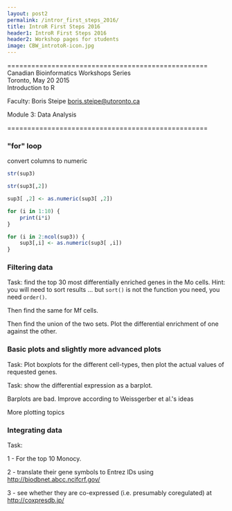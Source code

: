 ```yaml
---
layout: post2
permalink: /intror_first_steps_2016/
title: IntroR First Steps 2016
header1: IntroR First Steps 2016
header2: Workshop pages for students
image: CBW_introtoR-icon.jpg
---
```


 
 ================================================== 
 Canadian Bioinformatics Workshops Series           
 Toronto, May 20 2015                               
 Introduction to R                                  
                                                    
 Faculty: Boris Steipe <boris.steipe@utoronto.ca>   
                                                    
 Module 3: Data Analysis                            
                                                    
 ================================================== 




 
### "for" loop



convert columns to numeric

~~~r  
str(sup3)

str(sup3[,2])

sup3[ ,2] <- as.numeric(sup3[ ,2])

for (i in 1:10) {
	print(i*i)
}

for (i in 2:ncol(sup3)) {
	sup3[,i] <- as.numeric(sup3[ ,i])
}  
~~~





### Filtering data


 Task: find the top 30 most differentially enriched
 genes in the Mo cells. Hint: you will need to sort
 results ... but `sort()` is not the function you need,
 you need `order()`.

 Then find the same for Mf cells.

 Then find the union of the two sets. Plot the 
 differential enrichment of one against the other.






### Basic plots and slightly more advanced plots


 Task: Plot boxplots for the different cell-types,
       then plot the actual values of requested
       genes.


 Task: show the differential expression as a
       barplot.

 Barplots are bad. Improve according to 
 Weissgerber et al.'s ideas


 More plotting topics



 
### Integrating data


 Task:
  
 1 - For the top 10 Monocy.
 
 2 - translate their gene symbols to Entrez
     IDs using http://biodbnet.abcc.ncifcrf.gov/
     
 3 - see whether they are co-expressed (i.e.
     presumably coregulated) at http://coxpresdb.jp/



